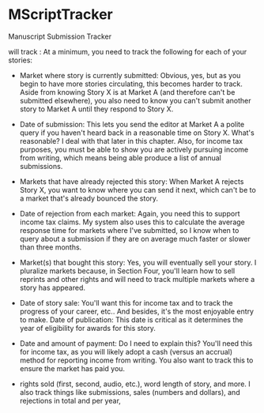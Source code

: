 # MScriptTracker
Manuscript Submission Tracker

will track : 
At a minimum, you need to track the following for each of your stories: 

* Market where story is currently submitted: Obvious, yes, but as you begin to have more stories circulating, this becomes harder to track. Aside from knowing Story X is at Market A (and therefore can't be submitted elsewhere), you also need to know you can't submit another story to Market A until they respond to Story X. 

* Date of submission: This lets you send the editor at Market A a polite query if you haven't heard back in a reasonable time on Story X. What's reasonable? I deal with that later in this chapter. Also, for income tax purposes, you must be able to show you are actively pursuing income from writing, which means being able produce a list of annual submissions. 

* Markets that have already rejected this story: When Market A rejects Story X, you want to know where you can send it next, which can't be to a market that's already bounced the story. 

* Date of rejection from each market: Again, you need this to support income tax claims. My system also uses this to calculate the average response time for markets where I've submitted, so I know when to query about a submission if they are on average much faster or slower than three months.

* Market(s) that bought this story: Yes, you will eventually sell your story. I pluralize markets because, in Section Four, you'll learn how to sell reprints and other rights and will need to track multiple markets where a story has appeared. 

* Date of story sale: You'll want this for income tax and to track the progress of your career, etc.. And besides, it's the most enjoyable entry to make. Date of publication: This date is critical as it determines the year of eligibility for awards for this story. 

* Date and amount of payment: Do I need to explain this? You'll need this for income tax, as you will likely adopt a cash (versus an accrual) method for reporting income from writing. You also want to track this to ensure the market has paid you.

 * rights sold (first, second, audio, etc.), word length of story, and more. I also track things like submissions, sales (numbers and dollars), and rejections in total and per year,


 
